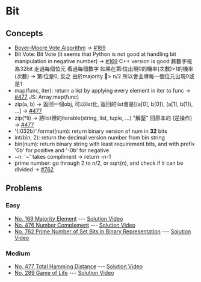 # Bit

## Concepts
* [Boyer-Moore Vote Algorithm](https://zh.wikipedia.org/wiki/Boyer-Moore%E5%AD%97%E7%AC%A6%E4%B8%B2%E6%90%9C%E7%B4%A2%E7%AE%97%E6%B3%95) -> [#169](./169_MajorityElement.py)
* Bit Vote:
Bit Vote (it seems that Python is not good at handling bit manipulation in negative number) -> [#169](./169_MajorityElement.py)
C++ version is good
將數字視為32bit
走過每個位元 看過每個數字 如果在第i位出現0的機率(次數)>1的機率(次數) -> 第i位是0, 反之
由於majority > n/2 所以會主導每一個位元出現0或是1
* map(func, iter): return a list by applying every element in iter to func -> [#477](./477_TotalHammingDistance.py)
    JS: Array.map(func)
* zip(a, b) -> 返回一個obj, 可以list化, 返回的list會是[(a[0], b[0]), (a[1], b[1]), ...] -> [#477](./477_TotalHammingDistance.py)
* zip(*li) -> 將list裡的iterable(string, list, tuple, ...) "解壓" 回原本的 (逆操作) -> [#477](./477_TotalHammingDistance.py)
* '{:032b}'.format(num): return binary version of num in **32** bits
* int(bin, 2): return the decimal version number from bin string
* bin(num): return binary string with least requirement bits, and with prefix '0b' for positive and '-0b' for negative
* ~n: '~' takes compliment -> return -n-1
* prime number: go through 2 to n/2, or sqrt(n), and check if it can be divided -> [#762](./762_PrimeNumSetBits.py)
## Problems

### Easy

* [No. 169 Majority Element](./169_MajorityElement.py) --- [Solution Video](https://www.youtube.com/watch?v=LPIvL-jvGdA&list=PLLuMmzMTgVK7t8spH-USywHZLtt2aM5Ue&index=8)
* [No. 476 Number Complement](./476_NumberComplement.py) --- [Solution Video](https://www.youtube.com/watch?v=LPIvL-jvGdA&list=PLLuMmzMTgVK7t8spH-USywHZLtt2aM5Ue&index=6)
* [No. 762 Prime Number of Set Bits in Binary Representation](./762_PrimeNumSetBits.py) --- [Solution Video](https://www.youtube.com/watch?v=LPIvL-jvGdA&list=PLLuMmzMTgVK7t8spH-USywHZLtt2aM5Ue&index=5)

### Medium

* [No. 477 Total Hamming Distance](./477_TotalHammingDistance.py) --- [Solution Video](https://www.youtube.com/watch?v=LPIvL-jvGdA&list=PLLuMmzMTgVK7t8spH-USywHZLtt2aM5Ue&index=7)
* [No. 289 Game of Life](./289_GameOfLife.py) --- [Solution Video](https://www.youtube.com/watch?v=LPIvL-jvGdA&list=PLLuMmzMTgVK7t8spH-USywHZLtt2aM5Ue&index=4)